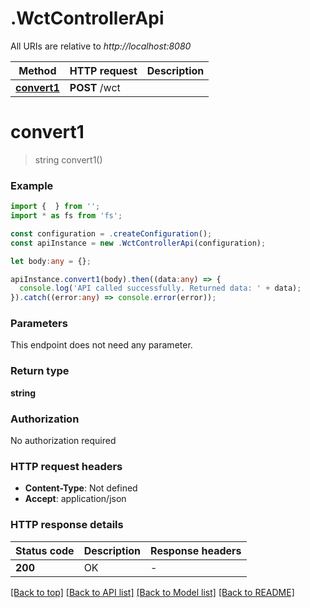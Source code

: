 # .WctControllerApi

All URIs are relative to *http://localhost:8080*

Method | HTTP request | Description
------------- | ------------- | -------------
[**convert1**](WctControllerApi.md#convert1) | **POST** /wct | 


# **convert1**
> string convert1()


### Example


```typescript
import {  } from '';
import * as fs from 'fs';

const configuration = .createConfiguration();
const apiInstance = new .WctControllerApi(configuration);

let body:any = {};

apiInstance.convert1(body).then((data:any) => {
  console.log('API called successfully. Returned data: ' + data);
}).catch((error:any) => console.error(error));
```


### Parameters
This endpoint does not need any parameter.


### Return type

**string**

### Authorization

No authorization required

### HTTP request headers

 - **Content-Type**: Not defined
 - **Accept**: application/json


### HTTP response details
| Status code | Description | Response headers |
|-------------|-------------|------------------|
**200** | OK |  -  |

[[Back to top]](#) [[Back to API list]](README.md#documentation-for-api-endpoints) [[Back to Model list]](README.md#documentation-for-models) [[Back to README]](README.md)


